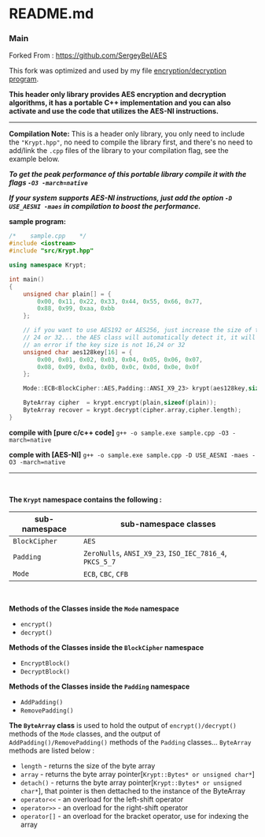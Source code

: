 # README.md
<!-- @mainpage -->

### Main

Forked From : https://github.com/SergeyBel/AES

This fork was optimized and used by my file [encryption/decryption program](https://github.com/mrdcvlsc/bethela).

**This header only library provides AES encryption and decryption algorithms, it has a portable C++ implementation and you can also activate and use the code that utilizes the AES-NI instructions.**

-----------

**Compilation Note:** This is a header only library, you only need to include the ```"Krypt.hpp"```, no need to compile the library first, and there's no need to add/link the ```.cpp``` files of the library to your compilation flag, see the example below.

***To get the peak performance of this portable library compile it with the flags ```-O3 -march=native```***

***If your system supports AES-NI instructions, just add the option ```-D USE_AESNI -maes``` in compilation to boost the performance.***

**sample program:**
```cpp
/*    sample.cpp    */
#include <iostream>
#include "src/Krypt.hpp"

using namespace Krypt;

int main()
{
    unsigned char plain[] = {
        0x00, 0x11, 0x22, 0x33, 0x44, 0x55, 0x66, 0x77,
        0x88, 0x99, 0xaa, 0xbb
    };

    // if you want to use AES192 or AES256, just increase the size of the key to
    // 24 or 32... the AES class will automatically detect it, it will aslo throw
    // an error if the key size is not 16,24 or 32
    unsigned char aes128key[16] = {
        0x00, 0x01, 0x02, 0x03, 0x04, 0x05, 0x06, 0x07,
        0x08, 0x09, 0x0a, 0x0b, 0x0c, 0x0d, 0x0e, 0x0f
    };

    Mode::ECB<BlockCipher::AES,Padding::ANSI_X9_23> krypt(aes128key,sizeof(aes128key));

    ByteArray cipher  = krypt.encrypt(plain,sizeof(plain));
    ByteArray recover = krypt.decrypt(cipher.array,cipher.length);
}
```

**compile with [pure c/c++ code]** ```g++ -o sample.exe sample.cpp -O3 -march=native```

**comple with [AES-NI]** ```g++ -o sample.exe sample.cpp -D USE_AESNI -maes -O3 -march=native```

-------------

<br>

**The ```Krypt``` namespace contains the following :**

| sub-namespace | sub-namespace classes |
| --- | --- |
| ```BlockCipher``` | ```AES``` |
| ```Padding``` | ```ZeroNulls```, ```ANSI_X9_23```, ```ISO_IEC_7816_4```, ```PKCS_5_7``` |
| ```Mode``` | ```ECB```, ```CBC```, ```CFB``` |

<br>

**Methods of the Classes inside the ```Mode``` namespace**
- ```encrypt()```
- ```decrypt()```

**Methods of the Classes inside the ```BlockCipher``` namespace**
- ```EncryptBlock()```
- ```DecryptBlock()```

**Methods of the Classes inside the ```Padding``` namespace**
- ```AddPadding()```
- ```RemovePadding()```

**The ```ByteArray``` class** is used to hold the output of ```encrypt()/decrypt()``` methods of the ```Mode``` classes, and the output of ```AddPadding()/RemovePadding()``` methods of the ```Padding``` classes... ```ByteArray``` methods are listed below :
- ```length``` - returns the size of the byte array
- ```array``` - returns the byte array pointer[```Krypt::Bytes* or unsigned char*```]
- ```detach()``` - returns the byte array pointer[```Krypt::Bytes* or unsigned char*```], that pointer is then dettached to the instance of the ByteArray
- ```operator<<``` - an overload for the left-shift operator
- ```operator>>``` - an overload for the right-shift operator
- ```operator[]``` - an overload for the bracket operator, use for indexing the array
